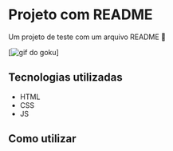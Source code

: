 # Projeto com README
Um projeto de teste com um arquivo README 🚀

[<img src="goku.gif" alt="gif do goku">]

## Tecnologias utilizadas
- HTML
- CSS
- JS

## Como utilizar


